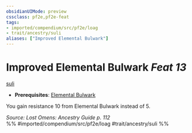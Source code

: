 ```yaml
---
obsidianUIMode: preview
cssclass: pf2e,pf2e-feat
tags:
- imported/compendium/src/pf2e/loag
- trait/ancestry/suli
aliases: ["Improved Elemental Bulwark"]
---
```

# Improved Elemental Bulwark  *Feat 13*  
[suli](suli-b2.md)  

- **Prerequisites**: [Elemental Bulwark](elemental-bulwark-loag.md)

You gain resistance 10 from Elemental Bulwark instead of 5.

*Source: Lost Omens: Ancestry Guide p. 112*  
%% #imported/compendium/src/pf2e/loag #trait/ancestry/suli %%